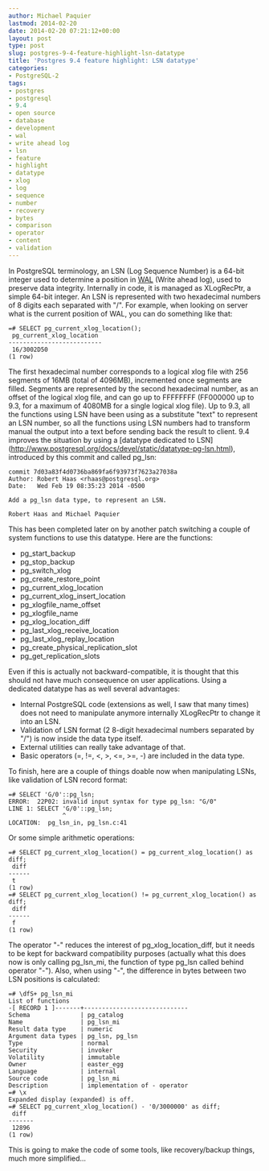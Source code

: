 ```yaml
---
author: Michael Paquier
lastmod: 2014-02-20
date: 2014-02-20 07:21:12+00:00
layout: post
type: post
slug: postgres-9-4-feature-highlight-lsn-datatype
title: 'Postgres 9.4 feature highlight: LSN datatype'
categories:
- PostgreSQL-2
tags:
- postgres
- postgresql
- 9.4
- open source
- database
- development
- wal
- write ahead log
- lsn
- feature
- highlight
- datatype
- xlog
- log
- sequence
- number
- recovery
- bytes
- comparison
- operator
- content
- validation
---
```

In PostgreSQL terminology, an LSN (Log Sequence Number) is a 64-bit integer
used to determine a position in
[WAL](http://www.postgresql.org/docs/devel/static/wal-intro.html) (Write
ahead log), used to preserve data integrity. Internally in code, it is
managed as XLogRecPtr, a simple 64-bit integer. An LSN is represented with
two hexadecimal numbers of 8 digits each separated with "/". For example,
when looking on server what is the current position of WAL, you can do
something like that:

    =# SELECT pg_current_xlog_location();
     pg_current_xlog_location 
    --------------------------
     16/3002D50
    (1 row)

The first hexadecimal number corresponds to a logical xlog file with 256
segments of 16MB (total of 4096MB), incremented once segments are filled.
Segments are represented by the second hexadecimal number, as an offset of
the logical xlog file, and can go up to FFFFFFFF (FF000000 up to 9.3,
for a maximum of 4080MB for a single logical xlog file). Up to 9.3, all
the functions using LSN have been using as a substitute "text" to represent
an LSN number, so all the functions using LSN numbers had to transform
manual the output into a text before sending back the result to client.
9.4 improves the situation by using a [datatype dedicated to LSN]
(http://www.postgresql.org/docs/devel/static/datatype-pg-lsn.html),
introduced by this commit and called pg_lsn:

    commit 7d03a83f4d0736ba869fa6f93973f7623a27038a
    Author: Robert Haas <rhaas@postgresql.org>
    Date:   Wed Feb 19 08:35:23 2014 -0500

    Add a pg_lsn data type, to represent an LSN.

    Robert Haas and Michael Paquier

This has been completed later on by another patch switching a couple of
system functions to use this datatype. Here are the functions:

  * pg\_start\_backup
  * pg\_stop\_backup
  * pg\_switch\_xlog
  * pg\_create\_restore\_point
  * pg\_current\_xlog\_location
  * pg\_current\_xlog\_insert\_location
  * pg\_xlogfile\_name\_offset
  * pg\_xlogfile\_name
  * pg\_xlog\_location\_diff
  * pg\_last\_xlog\_receive\_location
  * pg\_last\_xlog\_replay\_location
  * pg\_create\_physical\_replication\_slot
  * pg\_get\_replication\_slots

Even if this is actually not backward-compatible, it is thought that this
should not have much consequence on user applications. Using a dedicated
datatype has as well several advantages:

  * Internal PostgreSQL code (extensions as well, I saw that many times)
does not need to manipulate anymore internally XLogRecPtr to change it
into an LSN.
  * Validation of LSN format (2 8-digit hexadecimal numbers separated by
"/") is now inside the data type itself.
  * External utilities can really take advantage of that.
  * Basic operators (=, !=, <, >, <=, >=, -) are included in the data type.

To finish, here are a couple of things doable now when manipulating LSNs,
like validation of LSN record format:

    =# SELECT 'G/0'::pg_lsn;
    ERROR:  22P02: invalid input syntax for type pg_lsn: "G/0"
    LINE 1: SELECT 'G/0'::pg_lsn;
                   ^
    LOCATION:  pg_lsn_in, pg_lsn.c:41

Or some simple arithmetic operations:

    =# SELECT pg_current_xlog_location() = pg_current_xlog_location() as diff;
     diff 
    ------
     t
    (1 row)
    =# SELECT pg_current_xlog_location() != pg_current_xlog_location() as diff;
     diff 
    ------
     f
    (1 row)

The operator "-" reduces the interest of pg\_xlog\_location\_diff, but it
needs to be kept for backward compatibility purposes (actually what this
does now is only calling pg\_lsn\_mi, the function of type pg_lsn called behind
operator "-"). Also, when using "-", the difference in bytes between two LSN
positions is calculated:

    =# \dfS+ pg_lsn_mi
    List of functions
    -[ RECORD 1 ]-------+-----------------------------
    Schema              | pg_catalog
    Name                | pg_lsn_mi
    Result data type    | numeric
    Argument data types | pg_lsn, pg_lsn
    Type                | normal
    Security            | invoker
    Volatility          | immutable
    Owner               | easter_egg
    Language            | internal
    Source code         | pg_lsn_mi
    Description         | implementation of - operator
    =# \x
    Expanded display (expanded) is off.
    =# SELECT pg_current_xlog_location() - '0/3000000' as diff;
     diff  
    -------
     12896
    (1 row)

This is going to make the code of some tools, like recovery/backup things,
much more simplified...
